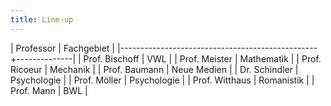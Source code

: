 ```yaml
---
title: Line-up
---
```

| Professor                                       | Fachgebiet   |
|-------------------------------------------------+--------------|
| Prof. Bischoff                                   | VWL         |
| Prof. Meister                                    | Mathematik  |
| Prof. Ricoeur                                    | Mechanik    |
| Prof. Baumann                                    | Neue Medien |
| Dr. Schindler                                    | Psychologie |
| Prof. Möller                                     | Psychologie |
| Prof. Witthaus                                   | Romanistik  |
| Prof. Mann                                       | BWL         |
